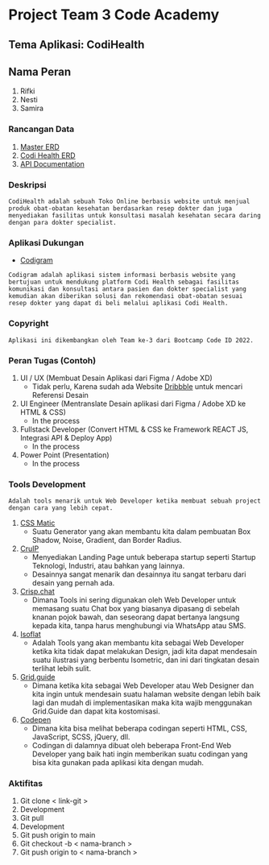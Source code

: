 # Project Team 3 Code Academy

## Tema Aplikasi: CodiHealth

## Nama Peran

1. Rifki
2. Nesti
3. Samira

### Rancangan Data

1. [Master ERD]('./ERD.png)
1. [Codi Health ERD]('./https://drive.google.com/file/d/1XuzjOnnxaLr4-qrTdQCUhfajD7aFDJHW/view?usp=sharing)
2. [API Documentation](/)

### Deskripsi

```CodiHealth adalah sebuah Toko Online berbasis website untuk menjual produk obat-obatan kesehatan berdasarkan resep dokter dan juga menyediakan fasilitas untuk konsultasi masalah kesehatan secara daring dengan para dokter specialist.```

### Aplikasi Dukungan

- [Codigram](/https://codigram.netlify.app)

```Codigram adalah aplikasi sistem informasi berbasis website yang bertujuan untuk mendukung platform Codi Health sebagai fasilitas komunikasi dan konsultasi antara pasien dan dokter specialist yang kemudian akan diberikan solusi dan rekomendasi obat-obatan sesuai resep dokter yang dapat di beli melalui aplikasi Codi Health.```

### Copyright  

```Aplikasi ini dikembangkan oleh Team ke-3 dari Bootcamp Code ID 2022.```

### Peran Tugas (Contoh)

1. UI / UX (Membuat Desain Aplikasi dari Figma / Adobe XD)
    - Tidak perlu, Karena sudah ada Website [Dribbble](https://dribble.com/) untuk mencari Referensi Desain
2. UI Engineer (Mentranslate Desain aplikasi dari Figma / Adobe XD ke HTML & CSS)
    - In the process
3. Fullstack Developer (Convert HTML & CSS ke Framework REACT JS, Integrasi API & Deploy App)
    - In the process
4. Power Point (Presentation)
    - In the process

### Tools Development

```Adalah tools menarik untuk Web Developer ketika membuat sebuah project dengan cara yang lebih cepat.```

1. [CSS Matic](https://www.cssmatic.com/)
    - Suatu Generator yang akan membantu kita dalam pembuatan Box Shadow, Noise, Gradient, dan Border Radius.
2. [CruIP](https://cruip.com/)
    - Menyediakan Landing Page untuk beberapa startup seperti Startup Teknologi, Industri, atau bahkan yang lainnya.
    - Desainnya sangat menarik dan desainnya itu sangat terbaru dari desain yang pernah ada.
3. [Crisp.chat](https://crisp.chat/en/)
    - Dimana Tools ini sering digunakan oleh Web Developer untuk memasang suatu Chat box yang biasanya dipasang di sebelah knanan pojok bawah, dan seseorang dapat bertanya langsung kepada kita, tanpa harus menghubungi via WhatsApp atau SMS.
4. [Isoflat](https://isoflat.com/)
    - Adalah Tools yang akan membantu kita sebagai Web Developer ketika kita tidak dapat melakukan Design, jadi kita dapat mendesain suatu ilustrasi yang berbentu Isometric, dan ini dari tingkatan desain terlihat lebih sulit.
5. [Grid.guide](http://grid.guide/)
    - Dimana ketika kita sebagai Web Developer atau Web Designer dan kita ingin untuk mendesain suatu halaman website dengan lebih baik lagi dan mudah di implementasikan maka kita wajib menggunakan Grid.Guide dan dapat kita kostomisasi.
6. [Codepen](https://codepen.io/)
    - Dimana kita bisa melihat beberapa codingan seperti HTML, CSS, JavaScript, SCSS, jQuery, dll.
    - Codingan di dalamnya dibuat oleh beberapa Front-End Web Developer yang baik hati ingin memberikan suatu codingan yang bisa kita gunakan pada aplikasi kita dengan mudah.

### Aktifitas

1. Git clone < link-git >
2. Development
3. Git pull
4. Development
5. Git push origin to main
6. Git checkout -b < nama-branch >
7. Git push origin to < nama-branch >
